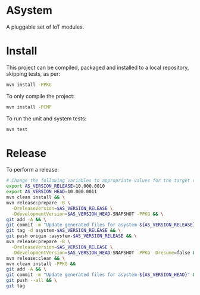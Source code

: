 # ASystem

A pluggable set of IoT modules.

# Install

This project can be compiled, packaged and installed to a local repository, skipping tests, as per:

```bash
mvn install -PPKG
```

To only compile the project:

```bash
mvn install -PCMP
```

To run the unit and system tests:

```bash
mvn test
```

# Release

To perform a release:

```bash
# Change the following variables to appropriate values for the target release
export AS_VERSION_RELEASE=10.000.0010
export AS_VERSION_HEAD=10.000.0011
mvn clean install && \
mvn release:prepare -B \
  -DreleaseVersion=$AS_VERSION_RELEASE \
  -DdevelopmentVersion=$AS_VERSION_HEAD-SNAPSHOT -PPKG && \
git add -A && \
git commit -m "Update generated files for asystem-${AS_VERSION_RELEASE}" && \
git tag -d asystem-$AS_VERSION_RELEASE && \
git push origin :asystem-$AS_VERSION_RELEASE && \
mvn release:prepare -B \
  -DreleaseVersion=$AS_VERSION_RELEASE \
  -DdevelopmentVersion=$AS_VERSION_HEAD-SNAPSHOT -PPKG -Dresume=false && \
mvn release:clean && \
mvn clean install -PPKG &&
git add -A && \
git commit -m "Update generated files for asystem-${AS_VERSION_HEAD}" && \
git push --all && \
git tag
```
